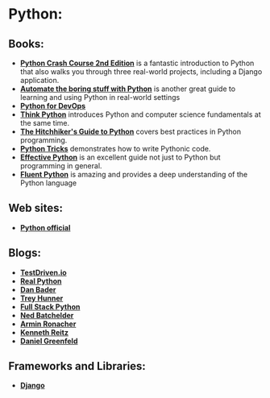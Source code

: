 # Python:
## Books:
* **[Python Crash Course 2nd Edition](https://github.com/UlugbekMuslitdinov/awesome-sources/blob/main/backend/python/Python_Crash_Course_2nd_Edition.pdf)** is a fantastic introduction to Python that also walks you
through three real-world projects, including a Django application.
* **[Automate the boring stuff with Python](https://github.com/UlugbekMuslitdinov/awesome-sources/blob/main/backend/python/Automate%20the%20Boring%20Stuff%20with%20Python.pdf)** is another great guide to learning and using Python in
real-world settings
* **[Python for DevOps](https://github.com/UlugbekMuslitdinov/awesome-sources/blob/main/backend/python/python-for-devops-learn-ruthlessly-effective-automation-original-retailnbsped-149205769x-978-1492057697.pdf)**
* **[Think Python](https://github.com/UlugbekMuslitdinov/awesome-sources/blob/main/backend/python/Think_Python_2nd_Edition.pdf)** introduces Python and computer science fundamentals at the same
time.
* **[The Hitchhiker's Guide to Python](https://github.com/UlugbekMuslitdinov/awesome-sources/blob/main/backend/python/The%20Hitchiker's%20Guide%20to%20Python.pdf)** covers best practices in Python programming.
* **[Python Tricks](https://github.com/UlugbekMuslitdinov/awesome-sources/blob/main/backend/python/python-tricks.pdf)** demonstrates how to write Pythonic code.
* **[Effective Python](https://github.com/UlugbekMuslitdinov/awesome-sources/blob/main/backend/python/Effective_Python.pdf)** is an excellent guide not just to Python but programming in
general.
* **[Fluent Python](https://github.com/UlugbekMuslitdinov/awesome-sources/blob/main/backend/python/Fluent%20Python.pdf)** is amazing and provides a deep understanding of the Python
language


## Web sites:
* **[Python official](https://python.org/)**

## Blogs:
* **[TestDriven.io](https://testdriven.io/)**
* **[Real Python](https://realpython.com/)**
* **[Dan Bader](https://dbader.org/)**
* **[Trey Hunner](https://treyhunner.com/)**
* **[Full Stack Python](https://www.fullstackpython.com/)**
* **[Ned Batchelder](https://nedbatchelder.com/blog/)**
* **[Armin Ronacher](https://lucumr.pocoo.org/)**
* **[Kenneth Reitz](https://kenreitz.org/essays?category=Development)**
* **[Daniel Greenfeld](https://daniel.feldroy.com/)**

## Frameworks and Libraries:
* **[Django](https://github.com/UlugbekMuslitdinov/awesome-sources/tree/main/backend/python/Django)**